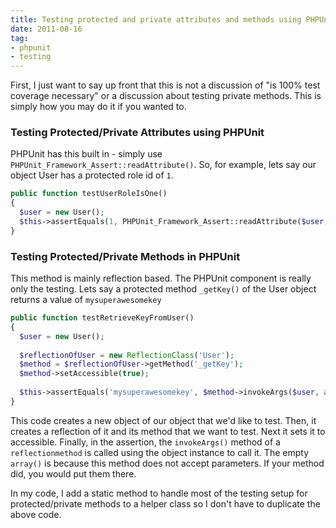 ```yaml
---
title: Testing protected and private attributes and methods using PHPUnit
date: 2011-08-16
tag:
- phpunit
- testing
---
```

First, I just want to say up front that this is not a discussion of "is 100% test coverage necessary" or a discussion about testing private methods.  This is simply how you may do it if you wanted to.

<!--more-->

### Testing Protected/Private Attributes using PHPUnit

PHPUnit has this built in - simply use `PHPUnit_Framework_Assert::readAttribute()`.  So, for example, lets say our object User has a protected role id of `1`.

```php
public function testUserRoleIsOne()
{  
  $user = new User();
  $this->assertEquals(1, PHPUnit_Framework_Assert::readAttribute($user, '_roleId'));
}
```

### Testing Protected/Private Methods in PHPUnit

This method is mainly reflection based.  The PHPUnit component is really only the testing. Lets say a protected method `_getKey()` of the User object returns a value of `mysuperawesomekey`

```php
public function testRetrieveKeyFromUser()
{
  $user = new User();
    
  $reflectionOfUser = new ReflectionClass('User');
  $method = $reflectionOfUser->getMethod('_getKey');
  $method->setAccessible(true);
    
  $this->assertEquals('mysuperawesomekey', $method->invokeArgs($user, array()));
}
```
    
This code creates a new object of our object that we'd like to test.  Then, it creates a reflection of it and its method that we want to test.  Next it sets it to accessible.  Finally, in the assertion, the `invokeArgs()` method of a `reflectionmethod` is called using the object instance to call it.  The empty `array()` is because this method does not accept parameters.  If your method did, you would put them there.

In my code, I add a static method to handle most of the testing setup for protected/private methods to a helper class so I don't have to duplicate the above code.
